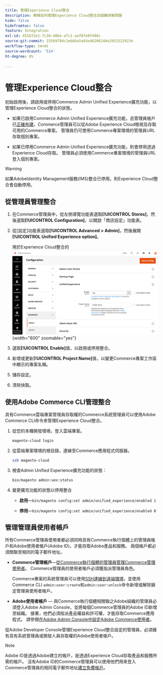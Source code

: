 ```yaml
---
title: 管理Experience Cloud整合
description: 瞭解如何管理Experience Cloud整合及疑難排解問題
hide: false
hidefromtoc: false
feature: Integration
exl-id: 451bf2e1-7c38-40be-a7c1-aaf0fe9f486c
source-git-commit: 15569794c1e66ba5a93e46206244e2951522923e
workflow-type: tm+mt
source-wordcount: '514'
ht-degree: 0%

---
```


# 管理Experience Cloud整合

初始啟用後，請啟用或停用Commerce Admin Unified Experience擴充功能，以管理Experience Cloud整合的狀態。

- 如果已啟用Commerce Admin Unified Experience擴充功能，且管理員帳戶已[正確布建](#manage-admin-user-accounts)，Commerce管理員可以從Adobe Experience Cloud檢視及存取可用的Commerce專案。 管理員仍可使用Commerce專案環境的管理員URL存取個別專案。

- 如果已停用Commerce Admin Unified Experience擴充功能，則會停用透過Experience Cloud存取。 管理員必須使用Commerce專案環境的管理員URL登入個別專案。

>[!WARNING]
>
>如果AdobeIdentity Management服務(IMS)整合已停用，則Experience Cloud整合會自動停用。

## 從管理員管理整合

1. 在Commerce管理員中，從左側導覽功能表選取&#x200B;**[!UICONTROL Stores]**，然後選取&#x200B;**[!UICONTROL Configuration]**，以開啟「商店設定」功能表。

1. 從[設定]功能表選取&#x200B;**[!UICONTROL Advanced > Admin]**，然後展開&#x200B;**[!UICONTROL Unified Experience option]**。

   用於Experience Cloud整合的![管理存放區設定](./assets/admin-uex-manage-settings.png){width="600" zoomable="yes"}

1. 選取&#x200B;**[!UICONTROL Enable]**&#x200B;值，以啟用或停用整合。

1. 新增或更新&#x200B;**[!UICONTROL Project Name]**&#x200B;值，以變更Commerce專案工作區中顯示的專案名稱。

1. 儲存設定。

1. 清除快取。

## 使用Adobe Commerce CLI管理整合

具有Commerce雲端專案管理員存取權的Commerce系統管理員可以使用Adobe Commerce CLI命令來管理Experience Cloud整合。

1. 從您的本機開發環境，登入雲端專案。

   ```bash
   magento-cloud login
   ```

1. 從雲端專案環境的根目錄，連線至Commerce應用程式伺服器。

   ```bash
   ssh magento-cloud
   ```

1. 檢查Admin Unified Experience擴充功能的狀態：

   ```bash
   bin/magento admin:uex:status
   ```

1. 變更擴充功能的狀態以停用整合

   - **啟用**—`bin/magento config:set admin/unified_experience/enabled 1`

   - **停用**—`bin/magento config:set admin/unified_experience/enabled 0`

## 管理管理員使用者帳戶

所有Commerce管理員使用者都必須同時具有Commerce執行個體上的管理員帳戶和Adobe使用者帳戶(Adobe ID)，才能存取Adobe產品和服務。 兩個帳戶都必須關聯至相同的電子郵件地址。

- **Commerce管理帳戶**—[從Commerce執行個體的管理員管理Commerce管理使用者](../systems/permissions-users-all.md)。 Commerce管理員的使用者帳戶必須獲指派管理員角色。

  Commerce專案的系統管理員可以使用[SSH連線到遠端環境](https://experienceleague.adobe.com/docs/commerce-cloud-service/user-guide/develop/secure-connections.html#connect-to-a-remote-environment)，並使用Commerce CLI `admin:user:create`和`admin:user:unlock`命令新增或解除鎖定管理員使用者帳戶。

- **Adobe使用者帳戶** — 與Commerce執行個體相關聯之Adobe組織的管理員必須登入Adobe Admin Console，並將每個Commerce管理員的Adobe ID新增至組織。 接著，他們必須指派產品權益和許可權，才能存取Commerce應用程式。 請參閱[在Adobe Admin Console中設定Adobe Commerce使用者](adobe-ims-config.md#step-4-configure-adobe-commerce-users-in-the-adobe-admin-console)。

從Adobe Developer Console管理Experience Cloud整合設定的管理員，必須擁有具有系統管理員或開發人員存取權的Adobe使用者帳戶。

>[!NOTE]
>
>Adobe ID是透過Adobe建立的帳戶，是透過Experience Cloud存取產品和服務所需的帳戶。 沒有Adobe ID的Commerce管理員可以使用他們用來登入Commerce管理員的相同電子郵件地址[建立免費帳戶](https://helpx.adobe.com/manage-account/using/create-update-adobe-id.html)。

